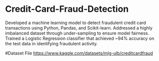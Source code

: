 # Credit-Card-Fraud-Detection
Developed a machine learning model to detect fraudulent credit card transactions using Python, Pandas, and Scikit-learn. Addressed a highly imbalanced dataset through under-sampling to ensure model fairness. Trained a Logistic Regression classifier that achieved ~94% accuracy on the test data in identifying fraudulent activity.


#Dataset File
https://www.kaggle.com/datasets/mlg-ulb/creditcardfraud
